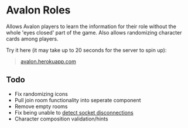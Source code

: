 # Avalon Roles

Allows Avalon players to learn the information for their role without the whole 'eyes closed' part of the game. Also allows randomizing character cards among players.

Try it here (it may take up to 20 seconds for the server to spin up):

> [avalon.herokuapp.com](https://avalon.herokuapp.com/)

## Todo

- Fix randomizing icons
- Pull join room functionality into seperate component
- Remove empty rooms
- Fix being unable to [detect socket disconnections](https://github.com/websockets/ws#how-to-detect-and-close-broken-connections)
- Character composition validation/hints

